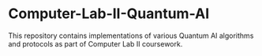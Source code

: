 # Computer-Lab-II-Quantum-AI
This repository contains implementations of various Quantum AI algorithms and protocols as part of Computer Lab II coursework.
